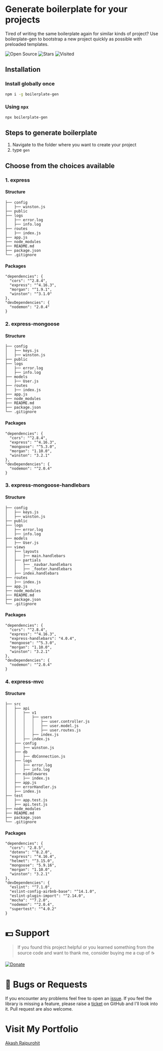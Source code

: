 # Generate boilerplate for your projects
Tired of writing the same boilerplate again for similar kinds of project? Use boilerplate-gen to bootstrap a new project quickly as possible with preloaded templates.

![Open Source](https://badges.frapsoft.com/os/v1/open-source.svg?v=103) ![Stars](https://img.shields.io/github/stars/AkashRajpurohit/boilerplate-gen) ![Visited](https://visitor-badge.laobi.icu/badge?page_id=boilerplate-gen-akash.visitor-badge)

## Installation

### Install globally once

```bash
npm i -g boilerplate-gen
```

### Using `npx`

```bash
npx boilerplate-gen
```

## Steps to generate boilerplate

1. Navigate to the folder where you want to create your project
2. type ```gen```

## Choose from the choices available

### 1. express

#### Structure

```
├── config
│   ├── winston.js
├── public
├── logs
│   ├── error.log
│   ├── info.log
├── routes
│   ├── index.js
├── app.js
├── node_modules
├── README.md
├── package.json
└── .gitignore
```

#### Packages
```
"dependencies": {
  "cors": "^2.8.4",
  "express": "^4.16.3",
  "morgan": "^1.9.1",
  "winston": "^3.1.0"
},
"devDependencies": {
  "nodemon": "2.0.4"
}
```

### 2. express-mongoose

#### Structure

```
├── config
│   ├── keys.js
│   ├── winston.js
├── public
├── logs
│   ├── error.log
│   ├── info.log
├── models
│   ├── User.js
├── routes
│   ├── index.js
├── app.js
├── node_modules
├── README.md
├── package.json
└── .gitignore
```

#### Packages

```
"dependencies": {
  "cors": "^2.8.4",
  "express": "^4.16.3",
  "mongoose": "^5.3.0",
  "morgan": "1.10.0",
  "winston": "3.2.1"
},
"devDependencies": {
  "nodemon": "^2.0.4"
}
```

### 3. express-mongoose-handlebars

#### Structure

```
├── config
│   ├── keys.js
│   ├── winston.js
├── public
├── logs
│   ├── error.log
│   ├── info.log
├── models
│   ├── User.js
├── views
│   ├── layouts
│   │   ├── main.handlebars
│   ├── partials
│   │   ├── _navbar.handlebars
│   │   ├── _footer.handlebars
│   ├── index.handlebars
├── routes
│   ├── index.js
├── app.js
├── node_modules
├── README.md
├── package.json
└── .gitignore
```

#### Packages

```
"dependencies": {
  "cors": "^2.8.4",
  "express": "^4.16.3",
  "express-handlebars": "4.0.4",
  "mongoose": "^5.3.0",
  "morgan": "1.10.0",
  "winston": "3.2.1"
},
"devDependencies": {
  "nodemon": "^2.0.4"
}
```

### 4. express-mvc

#### Structure

```
├── src
│   ├── api
│   │   ├── v1
│   │   │   ├── users
│   │   │   │   ├── user.controller.js
│   │   │   │   ├── user.model.js
│   │   │   │   ├── user.routes.js
│   │   │   ├── index.js
│   │   ├── index.js
│   ├── config
│   │   ├── winston.js
│   ├── db
│   │   ├── dbConnection.js
│   ├── logs
│   │   ├── error.log
│   │   ├── info.log
│   ├── middlewares
│   │   ├── index.js
│   ├── app.js
│   ├── errorHandler.js
│   ├── index.js
├── test
│   ├── app.test.js
│   ├── api.test.js
├── node_modules
├── README.md
├── package.json
└── .gitignore
```

#### Packages

```
"dependencies": {
  "cors": "2.8.5",
  "dotenv": "^8.2.0",
  "express": "^4.16.4",
  "helmet": "^3.15.0",
  "mongoose": "5.9.16",
  "morgan": "1.10.0",
  "winston": "3.2.1"
},
"devDependencies": {
  "eslint": "^7.1.0",
  "eslint-config-airbnb-base": "^14.1.0",
  "eslint-plugin-import": "^2.14.0",
  "mocha": "^7.2.0",
  "nodemon": "^2.0.4",
  "supertest": "^4.0.2"
}
```

# 💵 Support
> If you found this project helpful or you learned something from the source code and want to thank me, consider buying me a cup of :coffee:

[![Donate](https://img.shields.io/badge/Donate-PayPal-green.svg)](https://www.paypal.me/RajpurohitAkash)

# 🐛 Bugs or Requests

If you encounter any problems feel free to open an [issue](https://github.com/AkashRajpurohit/boilerplate-gen/issues/new?template=bug_report.md). If you feel the library is missing a feature, please raise a [ticket](https://github.com/AkashRajpurohit/boilerplate-gen/issues/new?template=feature_request.md) on GitHub and I'll look into it. Pull request are also welcome.

# Visit My Portfolio
[Akash Rajpurohit](https://akashwho.codes)
